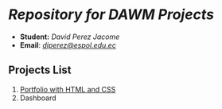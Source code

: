 # ***Repository for DAWM Projects***

- **Student:** *David Perez Jacome*
- **Email**: *diperez@espol.edu.ec*

## Projects List

1. <a href="https://github.com/davidperjac/DAWM/tree/master/Portfolio">Portfolio with HTML and CSS</a>
2. Dashboard
